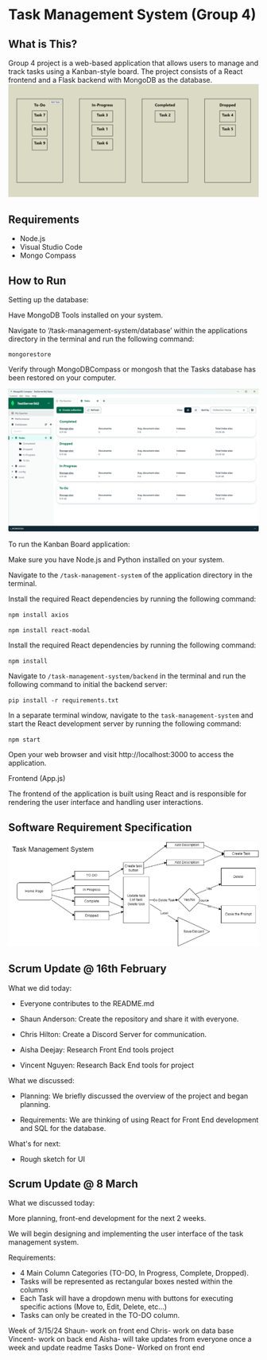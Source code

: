 # Task Management System (Group 4)

## What is This?
Group 4 project is a web-based application that allows users to manage and track tasks using a Kanban-style board. The project consists of a React frontend and a Flask backend with MongoDB as the database.
![SRS](PopulatedColumns.png)


## Requirements
- Node.js
- Visual Studio Code
- Mongo Compass

## How to Run

[Video Demonstration Link]: https://youtu.be/1lJfDy_az8E

Setting up the database:

Have MongoDB Tools installed on your system.

Navigate to ‘/task-management-system/database’ within the applications directory in the terminal and run the following command:

	mongorestore

Verify through MongoDBCompass or mongosh that the Tasks database has been restored on your computer.


![SRS](MongoTasksDB.png)

To run the Kanban Board application:

Make sure you have Node.js and Python installed on your system.

Navigate to the `/task-management-system` of the application directory in the terminal.

Install the required React dependencies by running the following command:

`npm install axios`

`npm install react-modal`

Install the required React dependencies by running the following command:

`npm install`

Navigate to `/task-management-system/backend` in the terminal and run the following command to initial the backend server:

`pip install -r requirements.txt`

In a separate terminal window, navigate to the `task-management-system` and start the React development server by running the following command:

`npm start`

Open your web browser and visit http://localhost:3000 to access the application.

Frontend (App.js)

The frontend of the application is built using React and is responsible for rendering the user interface and handling user interactions.


## Software Requirement Specification
![SRS](TaskManagementSystemImage.png)

## Scrum Update @ 16th February

What we did today:

* Everyone contributes to the README.md

* Shaun Anderson: Create the repository and share it with everyone.

* Chris Hilton: Create a Discord Server for communication.

* Aisha Deejay: Research Front End tools project

* Vincent Nguyen: Research Back End tools for project

What we discussed:
* Planning: We briefly discussed the overview of the project and began planning.

* Requirements:
 We are thinking of using React for Front End development and SQL for the database.
 

What's for next:

* Rough sketch for UI

## Scrum Update @ 8 March

What we discussed today:

More planning, front-end development for the next 2 weeks.

We will begin designing and implementing the user interface of the task management system.

Requirements:
* 4 Main Column Categories (TO-DO, In Progress, Complete, Dropped).
* Tasks will be represented as rectangular boxes nested within the columns
* Each Task will have a dropdown menu with buttons for executing specific actions (Move to, Edit, Delete, etc...)
* Tasks can only be created in the TO-DO column.


Week of 3/15/24
Shaun- work on front end
Chris- work on data base
Vincent- work on back end
Aisha- will take updates from everyone once a week and update readme
Tasks Done- 
Worked on front end